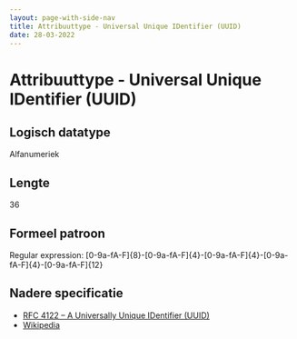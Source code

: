 ```yaml
---
layout: page-with-side-nav
title: Attribuuttype - Universal Unique IDentifier (UUID)
date: 28-03-2022
---
```


# Attribuuttype - Universal Unique IDentifier (UUID)

## Logisch datatype
Alfanumeriek

## Lengte
36

## Formeel patroon
Regular expression: [0-9a-fA-F]{8}\-[0-9a-fA-F]{4}\-[0-9a-fA-F]{4}\-[0-9a-fA-F]{4}\-[0-9a-fA-F]{12}

## Nadere specificatie
- [RFC 4122 – A Universally Unique IDentifier (UUID)](https://tools.ietf.org/html/rfc4122)
- [Wikipedia](https://en.wikipedia.org/wiki/Universally_unique_identifier)
